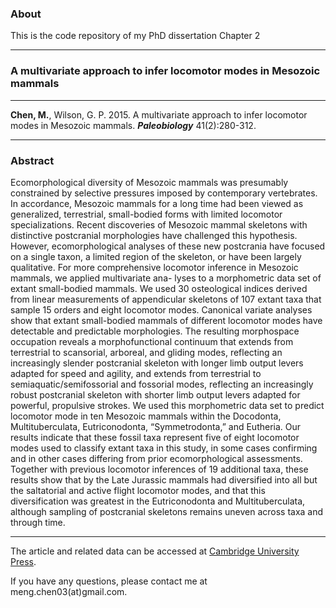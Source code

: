 ### About
This is the code repository of my PhD dissertation Chapter 2

-----------------

### A multivariate approach to infer locomotor modes in Mesozoic mammals

-----------------

**Chen, M.**, Wilson, G. P. 2015. A multivariate approach to infer locomotor modes in Mesozoic mammals. ***Paleobiology*** 41(2):280-312.

-----------------
### Abstract
Ecomorphological diversity of Mesozoic mammals was presumably constrained by selective pressures imposed by contemporary vertebrates. In accordance, Mesozoic mammals for a long time had been viewed as generalized, terrestrial, small-bodied forms with limited locomotor specializations. Recent discoveries of Mesozoic mammal skeletons with distinctive postcranial morphologies have challenged this hypothesis. However, ecomorphological analyses of these new postcrania have focused on a single taxon, a limited region of the skeleton, or have been largely qualitative.
For more comprehensive locomotor inference in Mesozoic mammals, we applied multivariate ana- lyses to a morphometric data set of extant small-bodied mammals. We used 30 osteological indices derived from linear measurements of appendicular skeletons of 107 extant taxa that sample 15 orders and eight locomotor modes. Canonical variate analyses show that extant small-bodied mammals of different locomotor modes have detectable and predictable morphologies. The resulting morphospace occupation reveals a morphofunctional continuum that extends from terrestrial to scansorial, arboreal, and gliding modes, reflecting an increasingly slender postcranial skeleton with longer limb output levers adapted for speed and agility, and extends from terrestrial to semiaquatic/semifossorial and fossorial modes, reflecting an increasingly robust postcranial skeleton with shorter limb output levers adapted for powerful, propulsive strokes. We used this morphometric data set to predict locomotor mode in ten Mesozoic mammals within the Docodonta, Multituberculata, Eutriconodonta, “Symmetrodonta,” and Eutheria. Our results indicate that these fossil taxa represent five of eight locomotor modes used to classify extant taxa in this study, in some cases confirming and in other cases differing from prior ecomorphological assessments. Together with previous locomotor inferences of 19 additional taxa, these results show that by the Late Jurassic mammals had diversified into all but the saltatorial and active flight locomotor modes, and that this diversification was greatest in the Eutriconodonta and Multituberculata, although sampling of postcranial skeletons remains uneven across taxa and through time.

------------------

The article and related data can be accessed at [Cambridge University Press](https://www.cambridge.org/core/journals/paleobiology/article/multivariate-approach-to-infer-locomotor-modes-in-mesozoic-mammals/C76D23D1DFC4F42A97839FC679957ADB).

If you have any questions, please contact me at meng.chen03(at)gmail.com.
